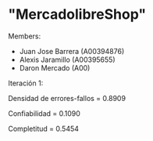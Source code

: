 # "MercadolibreShop" 



Members:
- Juan Jose Barrera (A00394876)
- Alexis Jaramillo (A00395655)
- Daron Mercado (A00)

Iteración 1:

Densidad de errores-fallos = 0.8909

Confiabilidad = 0.1090

Completitud = 0.5454
